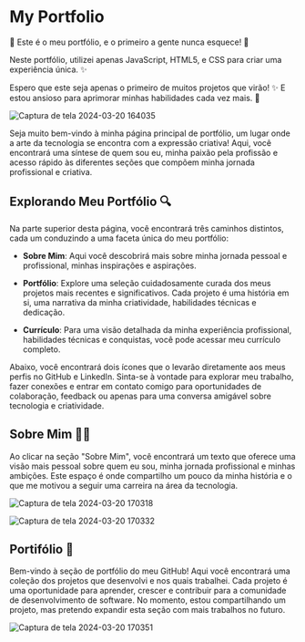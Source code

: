 # My Portfolio

🚀 Este é o meu portfólio, e o primeiro a gente nunca esquece! 🎉

Neste portfólio, utilizei apenas JavaScript, HTML5, e CSS para criar uma experiência única. ✨

Espero que este seja apenas o primeiro de muitos projetos que virão! ✨ E estou ansioso para aprimorar minhas habilidades cada vez mais. 💪


![Captura de tela 2024-03-20 164035](https://github.com/thiago-sh01/my-portfolio/assets/129800028/95d35fe0-4673-40f7-a567-53cc08a81d32)


Seja muito bem-vindo à minha página principal de portfólio, um lugar onde a arte da tecnologia se encontra com a expressão criativa! Aqui, você encontrará uma síntese de quem sou eu, minha paixão pela profissão e acesso rápido às diferentes seções que compõem minha jornada profissional e criativa.


## Explorando Meu Portfólio 🔍

Na parte superior desta página, você encontrará três caminhos distintos, cada um conduzindo a uma faceta única do meu portfólio:

- **Sobre Mim**: Aqui você descobrirá mais sobre minha jornada pessoal e profissional, minhas inspirações e aspirações.

- **Portfólio**: Explore uma seleção cuidadosamente curada dos meus projetos mais recentes e significativos. Cada projeto é uma história em si, uma narrativa da minha criatividade, habilidades técnicas e dedicação.

- **Currículo**: Para uma visão detalhada da minha experiência profissional, habilidades técnicas e conquistas, você pode acessar meu currículo completo.


Abaixo, você encontrará dois ícones que o levarão diretamente aos meus perfis no GitHub e LinkedIn. Sinta-se à vontade para explorar meu trabalho, fazer conexões e entrar em contato comigo para oportunidades de colaboração, feedback ou apenas para uma conversa amigável sobre tecnologia e criatividade.


## Sobre Mim 🧑‍🦰

Ao clicar na seção "Sobre Mim", você encontrará um texto que oferece uma visão mais pessoal sobre quem eu sou, minha jornada profissional e minhas ambições. Este espaço é onde compartilho um pouco da minha história e o que me motivou a seguir uma carreira na área da tecnologia.


![Captura de tela 2024-03-20 170318](https://github.com/thiago-sh01/my-portfolio/assets/129800028/3a4b2f16-4a22-42d3-b56e-a88899c9a98f)

![Captura de tela 2024-03-20 170332](https://github.com/thiago-sh01/my-portfolio/assets/129800028/4afa2ae7-c2b5-4214-a313-3f69ee4e133f)


## Portifólio 🧾

Bem-vindo à seção de portfólio do meu GitHub! Aqui você encontrará uma coleção dos projetos que desenvolvi e nos quais trabalhei. Cada projeto é uma oportunidade para aprender, crescer e contribuir para a comunidade de desenvolvimento de software. No momento, estou compartilhando um projeto, mas pretendo expandir esta seção com mais trabalhos no futuro.


![Captura de tela 2024-03-20 170351](https://github.com/thiago-sh01/my-portfolio/assets/129800028/b84a3e03-c865-45b0-be9b-0938503bdd83)

